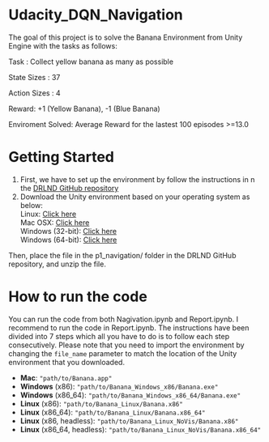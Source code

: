 # Udacity_DQN_Navigation

The goal of this project is to solve the Banana Environment from Unity Engine with the tasks as follows:


Task : Collect yellow banana as many as possible

State Sizes  : 37

Action Sizes : 4

Reward:  +1 (Yellow Banana), -1 (Blue Banana)

Enviroment Solved:  Average Reward for the lastest 100 episodes >=13.0



# Getting Started

1. First, we have to set up the environment by follow the instructions in n the [DRLND GitHub repository](https://github.com/udacity/deep-reinforcement-learning#dependencies)
2. Download the Unity environment based on your operating system as below:
 <br />Linux: [Click here](https://s3-us-west-1.amazonaws.com/udacity-drlnd/P1/Banana/Banana_Linux.zip)
 <br />Mac OSX: [Click here](https://s3-us-west-1.amazonaws.com/udacity-drlnd/P1/Banana/Banana.app.zip)
 <br />Windows (32-bit): [Click here](https://s3-us-west-1.amazonaws.com/udacity-drlnd/P1/Banana/Banana_Windows_x86.zip)
 <br />Windows (64-bit): [Click here](https://s3-us-west-1.amazonaws.com/udacity-drlnd/P1/Banana/Banana_Windows_x86_64.zip)

Then, place the file in the p1_navigation/ folder in the DRLND GitHub repository, and unzip the file.




# How to run the code

You can run the code from both Nagivation.ipynb and Report.ipynb. I recommend to run the code in Report.ipynb. The instructions have been divided into 7 steps which all you have to do is to follow each step consecutively. Please note that you need to import the environment by changing the `file_name` parameter to match the location of the Unity environment that you downloaded.

- **Mac**: `"path/to/Banana.app"`
- **Windows** (x86): `"path/to/Banana_Windows_x86/Banana.exe"`
- **Windows** (x86_64): `"path/to/Banana_Windows_x86_64/Banana.exe"`
- **Linux** (x86): `"path/to/Banana_Linux/Banana.x86"`
- **Linux** (x86_64): `"path/to/Banana_Linux/Banana.x86_64"`
- **Linux** (x86, headless): `"path/to/Banana_Linux_NoVis/Banana.x86"`
- **Linux** (x86_64, headless): `"path/to/Banana_Linux_NoVis/Banana.x86_64"` 

